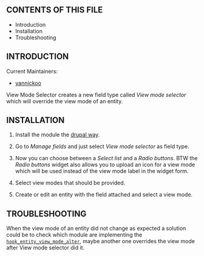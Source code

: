 CONTENTS OF THIS FILE
---------------------

 * Introduction
 * Installation
 * Troubleshooting


INTRODUCTION
------------

Current Maintainers:

* [yannickoo](http://drupal.org/user/531118)

View Mode Selector creates a new field type called *View mode selector* which
will override the view mode of an entity.

INSTALLATION
------------

1. Install the module the [drupal way](http://drupal.org/documentation/install/modules-themes/modules-7).

2. Go to *Manage fields* and just select *View mode selector* as field type.

3. Now you can choose between a *Select list* and a *Radio buttons*. BTW the
*Radio buttons* widget also allows you to upload an icon for a view mode which
will be used instead of the view mode label in the widget form.

4. Select view modes that should be provided.

5. Create or edit an entity with the field attached and select a view mode.

TROUBLESHOOTING
---------------

When the view mode of an entity did not change as expected a solution could be
to check which module are implementing the [`hook_entity_view_mode_alter`](https://api.drupal.org/api/drupal/modules!system!system.api.php/function/hook_entity_view_mode_alter/7), maybe another one overrides the view mode after View mode selector did it.
